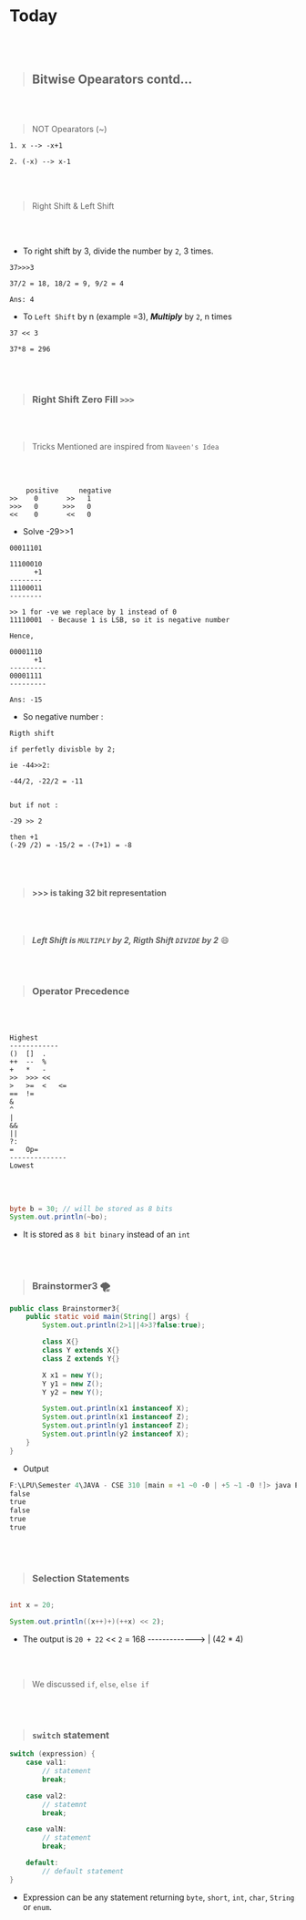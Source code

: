 # Today

<br>
<br>

> ## Bitwise Opearators contd...

<br>
<br>

> NOT Opearators (~)
```
1. x --> -x+1

2. (-x) --> x-1
```

<br>
<br>

> Right Shift & Left Shift

<br>
<br>

- To right shift by 3, divide the number by `2`, 3 times.

```
37>>>3

37/2 = 18, 18/2 = 9, 9/2 = 4

Ans: 4
```


- To `Left Shift` by n (example =3), ___Multiply___ by `2`, n times

```
37 << 3

37*8 = 296
```

<br>
<br>

> ### Right Shift Zero Fill `>>>`

<br>
<br>



> Tricks Mentioned are inspired from `Naveen's Idea`

<br>
<br>


```
    positive     negative
>>    0       >>   1
>>>   0      >>>   0
<<    0       <<   0
```


- Solve -29>>1

```
00011101

11100010
      +1
--------
11100011
--------

>> 1 for -ve we replace by 1 instead of 0
11110001  - Because 1 is LSB, so it is negative number

Hence,

00001110
      +1
---------
00001111
---------

Ans: -15
```

- So negative number :

```
Rigth shift

if perfetly divisble by 2;

ie -44>>2:

-44/2, -22/2 = -11


but if not :

-29 >> 2

then +1
(-29 /2) = -15/2 = -(7+1) = -8

```

<br>
<br>

> #### >>> is taking 32 bit representation

<br>
<br>

> ___Left Shift is `MULTIPLY` by 2, Rigth Shift `DIVIDE` by 2___ :smile:


<br>
<br>

> ### Operator Precedence

<br>
<br>

```
Highest
------------
()  []  .
++  --  %
+   *   -
>>  >>> <<
>   >=  <   <=
==  !=
&
^
|
&&
||
?:
=   Op=
--------------
Lowest
```


<br>
<br>

```java
byte b = 30; // will be stored as 8 bits
System.out.println(~bo);
```

- It is stored as `8 bit binary` instead of an `int`

<br>
<br>

> ### Brainstormer3 :tornado:

```java
public class Brainstormer3{
    public static void main(String[] args) {
        System.out.println(2>1||4>3?false:true);

        class X{}
        class Y extends X{}
        class Z extends Y{}

        X x1 = new Y();
        Y y1 = new Z();
        Y y2 = new Y();

        System.out.println(x1 instanceof X);
        System.out.println(x1 instanceof Z);
        System.out.println(y1 instanceof Z);
        System.out.println(y2 instanceof X);
    }
}
```

- Output 

```powershell
F:\LPU\Semester 4\JAVA - CSE 310 [main ≡ +1 ~0 -0 | +5 ~1 -0 !]> java Brainstormer3
false
true
false
true
true
```
<br>
<br>

> ### Selection Statements

```java

int x = 20;

System.out.println((x++)+)(++x) << 2);
```

- The output is `20 + 22` << `2`  = 168 -------------> |  (42 * 4)


<br>
<br>


> We discussed `if`, `else`, `else if`

<br>
<br>

> ### `switch` statement

```java
switch (expression) {
    case val1:
        // statement
        break;

    case val2:
        // statemnt
        break;

    case valN:
        // statement
        break;

    default:
        // default statement
}
```

- Expression can be any statement returning `byte`, `short`, `int`, `char`, `String` or `enum`.

